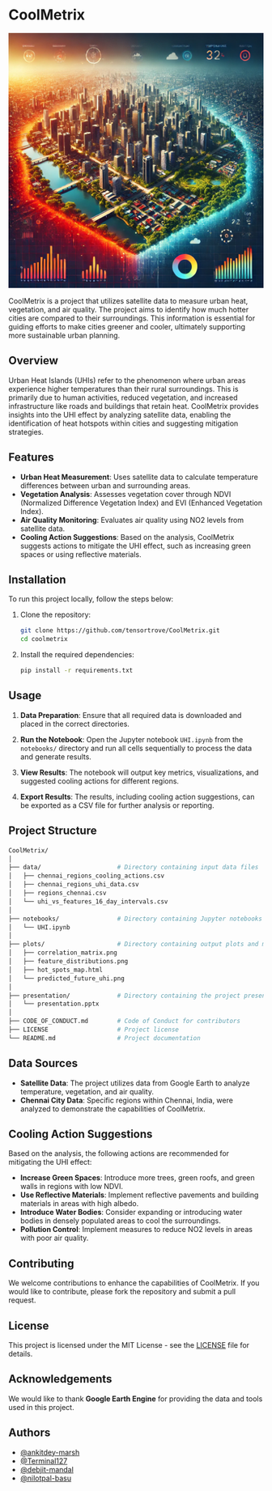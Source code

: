 
# CoolMetrix

![alt text](image.png)

CoolMetrix is a project that utilizes satellite data to measure urban heat, vegetation, and air quality. The project aims to identify how much hotter cities are compared to their surroundings. This information is essential for guiding efforts to make cities greener and cooler, ultimately supporting more sustainable urban planning.

## Overview

Urban Heat Islands (UHIs) refer to the phenomenon where urban areas experience higher temperatures than their rural surroundings. This is primarily due to human activities, reduced vegetation, and increased infrastructure like roads and buildings that retain heat. CoolMetrix provides insights into the UHI effect by analyzing satellite data, enabling the identification of heat hotspots within cities and suggesting mitigation strategies.

## Features

- **Urban Heat Measurement**: Uses satellite data to calculate temperature differences between urban and surrounding areas.
- **Vegetation Analysis**: Assesses vegetation cover through NDVI (Normalized Difference Vegetation Index) and EVI (Enhanced Vegetation Index).
- **Air Quality Monitoring**: Evaluates air quality using NO2 levels from satellite data.
- **Cooling Action Suggestions**: Based on the analysis, CoolMetrix suggests actions to mitigate the UHI effect, such as increasing green spaces or using reflective materials.

## Installation

To run this project locally, follow the steps below:

1. Clone the repository:

   ```bash
   git clone https://github.com/tensortrove/CoolMetrix.git
   cd coolmetrix
   ```

2. Install the required dependencies:

   ```bash
   pip install -r requirements.txt
   ```



## Usage

1. **Data Preparation**: Ensure that all required data is downloaded and placed in the correct directories.

2. **Run the Notebook**: Open the Jupyter notebook `UHI.ipynb` from the `notebooks/` directory and run all cells sequentially to process the data and generate results.

3. **View Results**: The notebook will output key metrics, visualizations, and suggested cooling actions for different regions.

4. **Export Results**: The results, including cooling action suggestions, can be exported as a CSV file for further analysis or reporting.

## Project Structure

```bash
CoolMetrix/
│
├── data/                     # Directory containing input data files
│   ├── chennai_regions_cooling_actions.csv
│   ├── chennai_regions_uhi_data.csv
│   ├── regions_chennai.csv
│   └── uhi_vs_features_16_day_intervals.csv
│
├── notebooks/                # Directory containing Jupyter notebooks
│   └── UHI.ipynb
│
├── plots/                    # Directory containing output plots and maps
│   ├── correlation_matrix.png
│   ├── feature_distributions.png
│   ├── hot_spots_map.html
│   └── predicted_future_uhi.png
│
├── presentation/             # Directory containing the project presentation
│   └── presentation.pptx
│
├── CODE_OF_CONDUCT.md        # Code of Conduct for contributors
├── LICENSE                   # Project license
└── README.md                 # Project documentation
```

## Data Sources

- **Satellite Data**: The project utilizes data from Google Earth to analyze temperature, vegetation, and air quality.
- **Chennai City Data**: Specific regions within Chennai, India, were analyzed to demonstrate the capabilities of CoolMetrix.

## Cooling Action Suggestions

Based on the analysis, the following actions are recommended for mitigating the UHI effect:

- **Increase Green Spaces**: Introduce more trees, green roofs, and green walls in regions with low NDVI.
- **Use Reflective Materials**: Implement reflective pavements and building materials in areas with high albedo.
- **Introduce Water Bodies**: Consider expanding or introducing water bodies in densely populated areas to cool the surroundings.
- **Pollution Control**: Implement measures to reduce NO2 levels in areas with poor air quality.

## Contributing

We welcome contributions to enhance the capabilities of CoolMetrix. If you would like to contribute, please fork the repository and submit a pull request.

## License

This project is licensed under the MIT License - see the [LICENSE](LICENSE) file for details.

## Acknowledgements

We would like to thank **Google Earth Engine** for providing the data and tools used in this project.

## Authors

- [@ankitdey-marsh](https://www.github.com/ankitdey-marsh)
- [@Terminal127](https://www.github.com/Terminal127)
- [@debjit-mandal](https://www.github.com/debjit-mandal)
- [@nilotpal-basu](https://www.github.com/nilotpal-basu)